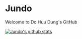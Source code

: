 # Jundo
Welcome to Do Huu Dung's GitHub

[![Jundo's github stats](https://github-readme-stats.vercel.app/api?username=dungdo213)](https://github.com/anuraghazra/github-readme-stats)

